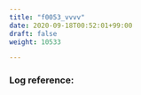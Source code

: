 ```yaml
---
title: "f0053_vvvv"
date: 2020-09-18T00:52:01+99:00
draft: false
weight: 10533

---
```


### Log reference: <no value>

```
